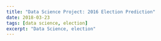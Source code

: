 ```yaml
---
title: "Data Science Project: 2016 Election Prediction"
date: 2018-03-23
tags: [data science, election]
excerpt: "Data Science, election"
---
```

